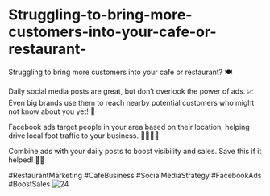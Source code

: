 # Struggling-to-bring-more-customers-into-your-cafe-or-restaurant-
Struggling to bring more customers into your cafe or restaurant? 🍽️

Daily social media posts are great, but don’t overlook the power of ads. 📈 Even big brands use them to reach nearby potential customers who might not know about you yet! 🤔

Facebook ads target people in your area based on their location, helping drive local foot traffic to your business. 🚶‍♂️🚶‍♀️

Combine ads with your daily posts to boost visibility and sales. Save this if it helped! 👍🏽

#RestaurantMarketing #CafeBusiness #SocialMediaStrategy #FacebookAds #BoostSales
![24](https://github.com/user-attachments/assets/cb8e703c-84db-462d-be18-a128fdc2a5e4)

